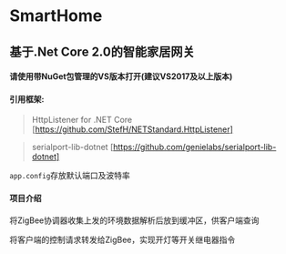 # SmartHome
基于.Net Core 2.0的智能家居网关
---

#### 请使用带NuGet包管理的VS版本打开(建议VS2017及以上版本)

#### 引用框架:
> HttpListener for .NET Core [https://github.com/StefH/NETStandard.HttpListener]

>serialport-lib-dotnet [https://github.com/genielabs/serialport-lib-dotnet]

`app.config`存放默认端口及波特率

#### 项目介绍
将ZigBee协调器收集上发的环境数据解析后放到缓冲区，供客户端查询

将客户端的控制请求转发给ZigBee，实现开灯等开关继电器指令
